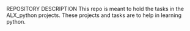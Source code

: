 REPOSITORY DESCRIPTION
This repo is meant to hold the tasks in the ALX_python projects.
These projects and tasks are to help in learning python. 